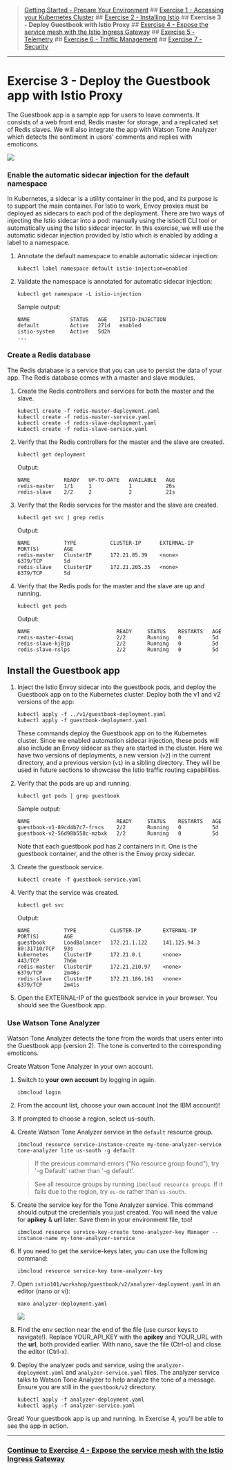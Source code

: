 
>[Getting Started - Prepare Your Environment](../README.md) ## 
[Exercise 1 - Accessing your Kubernetes Cluster](../exercise-1/README.md) ## 
[Exercise 2 - Installing Istio](../exercise-2/README.md) ## 
**Exercise 3 - Deploy Guestbook with Istio Proxy** ## 
[Exercise 4 - Expose the service mesh with the Istio Ingress Gateway](../exercise-4/README.md) ## 
[Exercise 5 - Telemetry](../exercise-5/README.md) ## 
[Exercise 6 - Traffic Management](../exercise-6/README.md) ## 
[Exercise 7 - Security](../exercise-7/README.md)

---

# Exercise 3 - Deploy the Guestbook app with Istio Proxy

The Guestbook app is a sample app for users to leave comments. It consists of a web front end, Redis master for storage, and a replicated set of Redis slaves. We will also integrate the app with Watson Tone Analyzer which detects the sentiment in users' comments and replies with emoticons.

![](../README_images/istio1.jpg)

<!-- ### Download the Guestbook app
1. In the web shell, clone the Guestbook app from GitHub into the `workshop` directory.

    ```shell
    git clone -b kubecon2019 https://github.com/IBM/guestbook
    ```

2. Navigate into the app directory.

    ```shell
    cd guestbook/v2
    ```
-->

### Enable the automatic sidecar injection for the default namespace
In Kubernetes, a sidecar is a utility container in the pod, and its purpose is to support the main container. For Istio to work, Envoy proxies must be deployed as sidecars to each pod of the deployment. There are two ways of injecting the Istio sidecar into a pod: manually using the istioctl CLI tool or automatically using the Istio sidecar injector. In this exercise, we will use the automatic sidecar injection provided by Istio which is enabled by adding a label to a namespace.

1. Annotate the default namespace to enable automatic sidecar injection:
    
    ``` shell
    kubectl label namespace default istio-injection=enabled
    ```
    
2. Validate the namespace is annotated for automatic sidecar injection:
    
    ``` shell
    kubectl get namespace -L istio-injection
    ```
    
    Sample output:
    ``` shell
    NAME             STATUS   AGE    ISTIO-INJECTION
    default          Active   271d   enabled
    istio-system     Active   5d2h
    ...
    ```

### Create a Redis database
The Redis database is a service that you can use to persist the data of your app. The Redis database comes with a master and slave modules.

1. Create the Redis controllers and services for both the master and the slave.

    ``` shell
    kubectl create -f redis-master-deployment.yaml
    kubectl create -f redis-master-service.yaml
    kubectl create -f redis-slave-deployment.yaml
    kubectl create -f redis-slave-service.yaml
    ```

2. Verify that the Redis controllers for the master and the slave are created.

    ```shell
    kubectl get deployment
    ```
    Output:
    ```shell
    NAME           READY   UP-TO-DATE   AVAILABLE   AGE
    redis-master   1/1     1            1           26s
    redis-slave    2/2     2            2           21s
    ```

3. Verify that the Redis services for the master and the slave are created.

    ```shell
    kubectl get svc | grep redis
    ```
    Output:
    ```shell
    NAME           TYPE           CLUSTER-IP      EXTERNAL-IP     PORT(S)        AGE
    redis-master   ClusterIP      172.21.85.39    <none>          6379/TCP       5d
    redis-slave    ClusterIP      172.21.205.35   <none>          6379/TCP       5d
    ```

4. Verify that the Redis pods for the master and the slave are up and running.

    ```shell
    kubectl get pods
    ```
    Output:
    ```shell
    NAME                            READY     STATUS    RESTARTS   AGE
    redis-master-4sswq              2/2       Running   0          5d
    redis-slave-kj8jp               2/2       Running   0          5d
    redis-slave-nslps               2/2       Running   0          5d
    ```

## Install the Guestbook app

1. Inject the Istio Envoy sidecar into the guestbook pods, and deploy the Guestbook app on to the Kubernetes cluster. Deploy both the v1 and v2 versions of the app:

    ```shell
    kubectl apply -f ../v1/guestbook-deployment.yaml
    kubectl apply -f guestbook-deployment.yaml
    ```

    These commands deploy the Guestbook app on to the Kubernetes cluster. Since we enabled automation sidecar injection, these pods will also include an Envoy sidecar as they are started in the cluster. Here we have two versions of deployments, a new version (`v2`) in the current directory, and a previous version (`v1`) in a sibling directory. They will be used in future sections to showcase the Istio traffic routing capabilities.

1. Verify that the pods are up and running.

    ```shell
    kubectl get pods | grep guestbook
    ```
    Sample output:
    ```shell
    NAME                            READY     STATUS    RESTARTS   AGE
    guestbook-v1-89cd4b7c7-frscs    2/2       Running   0          5d
    guestbook-v2-56d98b558c-mzbxk   2/2       Running   0          5d
    ```

    Note that each guestbook pod has 2 containers in it. One is the guestbook container, and the other is the Envoy proxy sidecar.

1. Create the guestbook service.

    ```shell
    kubectl create -f guestbook-service.yaml
    ```

1. Verify that the service was created.

    ```shell
    kubectl get svc 
    ```
    Output:
    ```shell
    NAME           TYPE           CLUSTER-IP       EXTERNAL-IP    PORT(S)        AGE
    guestbook      LoadBalancer   172.21.1.122     141.125.94.3   80:31710/TCP   93s
    kubernetes     ClusterIP      172.21.0.1       <none>         443/TCP        7h6m
    redis-master   ClusterIP      172.21.210.97    <none>         6379/TCP       2m46s
    redis-slave    ClusterIP      172.21.186.161   <none>         6379/TCP       2m41s
    ```

1. Open the EXTERNAL-IP of the guestbook service in your browser. You should see the Guestbook app.

### Use Watson Tone Analyzer
Watson Tone Analyzer detects the tone from the words that users enter into the Guestbook app (version 2). The tone is converted to the corresponding emoticons.

Create Watson Tone Analyzer in your own account.

1. Switch to **your own account** by logging in again.

    ```shell
    ibmcloud login
    ```

1. From the account list, choose your own account (not the IBM account)!

1. If prompted to choose a region, select us-south.

1. Create Watson Tone Analyzer service in the `default` resource group. 

    ```shell
    ibmcloud resource service-instance-create my-tone-analyzer-service tone-analyzer lite us-south -g default
    ```

    > If the previous command errors ("No resource group found"), try '-g Default' rather than '-g default'.
    
    > See all resource groups by running `ibmcloud resource groups`. If it fails due to the region, try `eu-de` rather than `us-south`.

1. Create the service key for the Tone Analyzer service. This command should output the credentials you just created. You will need the value for **apikey** & **url** later. Save them in your environment file, too!

    ```shell
    ibmcloud resource service-key-create tone-analyzer-key Manager --instance-name my-tone-analyzer-service
    ```
1. If you need to get the service-keys later, you can use the following command:

    ```shell
    ibmcloud resource service-key tone-analyzer-key
    ``` 

1. Open `istio101/workshop/guestbook/v2/analyzer-deployment.yaml` in an editor (nano or vi):

   ```
   nano analyzer-deployment.yaml
   ```
   
   ![](../README_images/fileeditor2.png)


1. Find the env section near the end of the file (use cursor keys to navigate!). Replace YOUR_API_KEY with the **apikey** and YOUR_URL with the **url**, both provided earlier. With nano, save the file (Ctrl-o) and close the editor (Ctrl-x).


1.   Deploy the analyzer pods and service, using the `analyzer-deployment.yaml` and `analyzer-service.yaml` files. The analyzer service talks to Watson Tone Analyzer to help analyze the tone of a message. Ensure you are still in the `guestbook/v2` directory.

      ```
      kubectl apply -f analyzer-deployment.yaml
      kubectl apply -f analyzer-service.yaml
      ```

Great! Your guestbook app is up and running. In Exercise 4, you'll be able to see the app in action.

---

### [Continue to Exercise 4 - Expose the service mesh with the Istio Ingress Gateway](../exercise-4/README.md)
